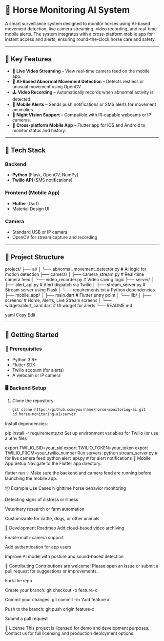 # **🐎 Horse Monitoring AI System**

A smart surveillance system designed to monitor horses using AI-based movement detection, live camera streaming, video recording, and real-time mobile alerts. The system integrates with a cross-platform mobile app for instant access and alerts, ensuring round-the-clock horse care and safety.

---

## 📸 Key Features

- 🎥 **Live Video Streaming** – View real-time camera feed on the mobile app.
- 🧠 **AI-Based Abnormal Movement Detection** – Detects restless or unusual movement using OpenCV.
- 🕹️ **Video Recording** – Automatically records when abnormal activity is detected.
- 📲 **Mobile Alerts** – Sends push notifications or SMS alerts for movement anomalies.
- 🌙 **Night Vision Support** – Compatible with IR-capable webcams or IP cameras.
- 📱 **Cross-platform Mobile App** – Flutter app for iOS and Android to monitor status and history.

---

## 🧰 Tech Stack

### Backend
- **Python** (Flask, OpenCV, NumPy)
- **Twilio API** (SMS notifications)

### Frontend (Mobile App)
- **Flutter** (Dart)
- Material Design UI

### Camera
- Standard USB or IP camera
- OpenCV for stream capture and recording

---

## 📁 Project Structure

project/
├── ai/
│ └── abnormal_movement_detector.py # AI logic for motion detection
├── camera/
│ ├── camera_stream.py # Real-time camera feed
│ └── video_recorder.py # Video saving logic
├── server/
│ ├── alert_api.py # Alert dispatch via Twilio
│ ├── stream_server.py # Stream server using Flask
│ └── requirements.txt # Python dependencies
├── mobile_app/
│ ├── main.dart # Flutter entry point
│ └── lib/
│ ├── screens/ # Home, Alerts, Live Stream screens
│ └── widgets/alert_card.dart # UI widget for alerts
└── README.md

yaml
Copy
Edit

---

## 🚀 Getting Started

### 🔧 Prerequisites

- Python 3.8+
- Flutter SDK
- Twilio account (for alerts)
- A webcam or IP camera

### 🖥️ Backend Setup

1. Clone the repository:
   ```bash
   git clone https://github.com/yourname/horse-monitoring-ai.git
   cd horse-monitoring-ai/server
Install dependencies:


pip install -r requirements.txt
Set up environment variables for Twilio (or use a .env file):


export TWILIO_SID=your_sid
export TWILIO_TOKEN=your_token
export TWILIO_FROM=your_twilio_number
Run servers:
python stream_server.py   # for live camera feed
python alert_api.py       # for alert notifications
📱 Mobile App Setup
Navigate to the Flutter app directory:


flutter run
💡 Make sure the backend and camera feed are running before launching the mobile app.

📦 Example Use Cases
Nighttime horse behavior monitoring

Detecting signs of distress or illness

Veterinary research or farm automation

Customizable for cattle, dogs, or other animals

🧪 Development Roadmap
 Add cloud-based video archiving

 Enable multi-camera support

 Add authentication for app users

 Improve AI model with posture and sound-based detection

🤝 Contributing
Contributions are welcome! Please open an issue or submit a pull request for suggestions or improvements.

Fork the repo

Create your branch: git checkout -b feature-x

Commit your changes: git commit -m 'Add feature x'

Push to the branch: git push origin feature-x

Submit a pull request

📃 License
This project is licensed for demo and development purposes. Contact us for full licensing and production deployment options.

